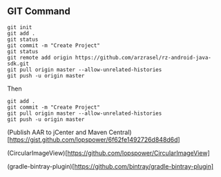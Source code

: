 ## GIT Command

```gitCommandOne
git init
git add .
git status
git commit -m "Create Project"
git status
git remote add origin https://github.com/arzrasel/rz-android-java-sdk.git
git pull origin master --allow-unrelated-histories
git push -u origin master
```
Then
```gitCommandTwo
git add .
git commit -m "Create Project"
git pull origin master --allow-unrelated-histories
git push -u origin master
```
(Publish AAR to jCenter and Maven Central)[https://gist.github.com/lopspower/6f62fe1492726d848d6d]

(CircularImageView)[https://github.com/lopspower/CircularImageView]

(gradle-bintray-plugin)[https://github.com/bintray/gradle-bintray-plugin]
